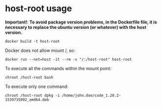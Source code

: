 # host-root usage

**Important!**: **To avoid package version problems, in the Dockerfile file, it is necessary to replace the ubuntu version (or whatever) with the host version.**

    docker build -t host-root

Docker does not allow mount /, so:

    docker run --net=host -it --rm -v "/:/host-root" host-root

To execute all the commands within the mount point:

    chroot /host-root bash

To execute only one command:

    chroot /host-root dpkg -i /home/john.doe/code_1.28.2-1539735992_amd64.deb
